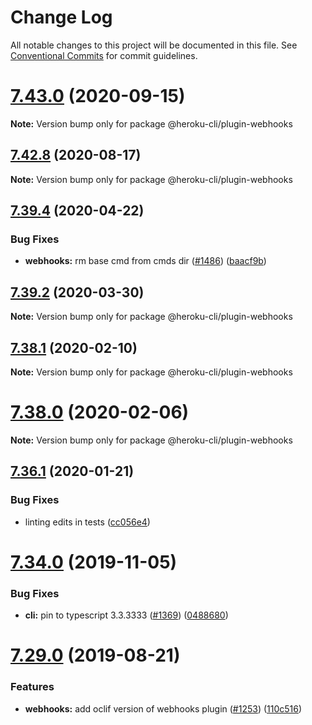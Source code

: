 # Change Log

All notable changes to this project will be documented in this file.
See [Conventional Commits](https://conventionalcommits.org) for commit guidelines.

# [7.43.0](https://github.com/heroku/cli/compare/v7.42.13...v7.43.0) (2020-09-15)

**Note:** Version bump only for package @heroku-cli/plugin-webhooks





## [7.42.8](https://github.com/heroku/cli/compare/v7.42.7...v7.42.8) (2020-08-17)

**Note:** Version bump only for package @heroku-cli/plugin-webhooks





## [7.39.4](https://github.com/heroku/cli/compare/v7.39.3...v7.39.4) (2020-04-22)


### Bug Fixes

* **webhooks:** rm base cmd from cmds dir ([#1486](https://github.com/heroku/cli/issues/1486)) ([baacf9b](https://github.com/heroku/cli/commit/baacf9b222a0b5c0976f0f26f842d9bbe041252f))





## [7.39.2](https://github.com/heroku/cli/compare/v7.39.1...v7.39.2) (2020-03-30)

**Note:** Version bump only for package @heroku-cli/plugin-webhooks





## [7.38.1](https://github.com/heroku/cli/compare/v7.38.0...v7.38.1) (2020-02-10)

**Note:** Version bump only for package @heroku-cli/plugin-webhooks





# [7.38.0](https://github.com/heroku/cli/compare/v7.37.0...v7.38.0) (2020-02-06)

**Note:** Version bump only for package @heroku-cli/plugin-webhooks





## [7.36.1](https://github.com/heroku/cli/compare/v7.36.0...v7.36.1) (2020-01-21)


### Bug Fixes

* linting edits in tests ([cc056e4](https://github.com/heroku/cli/commit/cc056e4bfd38b525dfac09b59bf58bfcfc5b3223))





# [7.34.0](https://github.com/heroku/cli/compare/v7.33.3...v7.34.0) (2019-11-05)


### Bug Fixes

* **cli:** pin to typescript 3.3.3333 ([#1369](https://github.com/heroku/cli/issues/1369)) ([0488680](https://github.com/heroku/cli/commit/0488680))





# [7.29.0](https://github.com/heroku/cli/compare/v7.28.0...v7.29.0) (2019-08-21)


### Features

* **webhooks:** add oclif version of webhooks plugin ([#1253](https://github.com/heroku/cli/issues/1253)) ([110c516](https://github.com/heroku/cli/commit/110c516))
